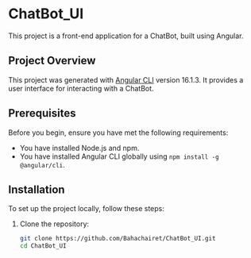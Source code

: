 # ChatBot_UI

This project is a front-end application for a ChatBot, built using Angular.

## Project Overview

This project was generated with [Angular CLI](https://github.com/angular/angular-cli) version 16.1.3. It provides a user interface for interacting with a ChatBot.

## Prerequisites

Before you begin, ensure you have met the following requirements:
- You have installed Node.js and npm.
- You have installed Angular CLI globally using `npm install -g @angular/cli`.

## Installation

To set up the project locally, follow these steps:

1. Clone the repository:
   ```sh
   git clone https://github.com/Bahachairet/ChatBot_UI.git
   cd ChatBot_UI